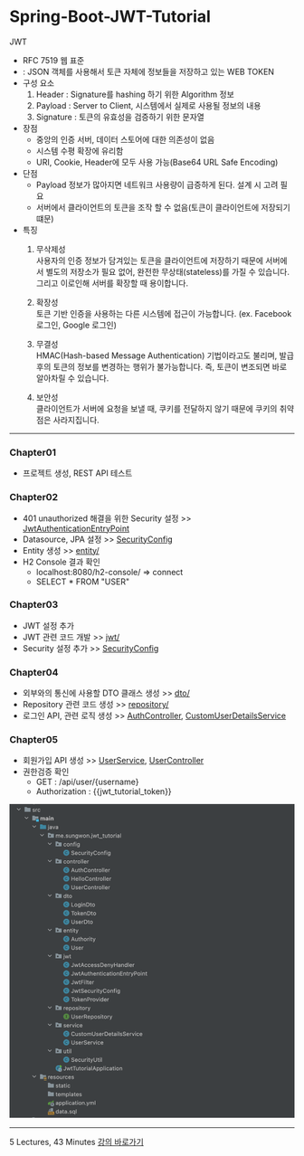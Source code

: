 # Spring-Boot-JWT-Tutorial

JWT

-   RFC 7519 웹 표준
-   : JSON 객체를 사용해서 토큰 자체에 정보들을 저장하고 있는 WEB TOKEN
-   구성 요소
    1.  Header : Signature를 hashing 하기 위한 Algorithm 정보
    2.  Payload : Server to Client, 시스템에서 실제로 사용될 정보의 내용
    3.  Signature : 토큰의 유효성을 검증하기 위한 문자열
-   장점
    -   중앙의 인증 서버, 데이터 스토어에 대한 의존성이 없음
    -   시스템 수평 확장에 유리함
    -   URI, Cookie, Header에 모두 사용 가능(Base64 URL Safe Encoding)
-   단점
    -   Payload 정보가 많아지면 네트워크 사용량이 급증하게 된다. 설계 시 고려 필요
    -   서버에서 클라이언트의 토큰을 조작 할 수 없음(토큰이 클라이언트에 저장되기 떄문)
-   특징
    1. 무삭제성  
사용자의 인증 정보가 담겨있는 토큰을 클라이언트에 저장하기 때문에 서버에서 별도의 저장소가 필요 없어, 완전한 무상태(stateless)를 가질 수 있습니다. 그리고 이로인해 서버를 확장할 때 용이합니다.

    2. 확장성  
토큰 기반 인증을 사용하는 다른 시스템에 접근이 가능합니다. (ex. Facebook 로그인, Google 로그인)

    3. 무결성  
HMAC(Hash-based Message Authentication) 기법이라고도 불리며, 발급 후의 토큰의 정보를 변경하는 행위가 불가능합니다. 즉, 토큰이 변조되면 바로 알아차릴 수 있습니다.

    4. 보안성  
클라이언트가 서버에 요청을 보낼 때, 쿠키를 전달하지 않기 때문에 쿠키의 취약점은 사라지집니다.
---

### Chapter01

-   프로젝트 생성, REST API 테스트

### Chapter02

-   401 unauthorized 해결을 위한 Security 설정 >> [JwtAuthenticationEntryPoint](/jwt_tutorial/src/main/java/me/sungwon/jwt_tutorial/jwt/JwtAuthenticationEntryPoint.java)
-   Datasource, JPA 설정 >> [SecurityConfig](/jwt_tutorial/src/main/java/me/sungwon/jwt_tutorial/config/SecurityConfig.java)
-   Entity 생성 >> [entity/](/jwt_tutorial/src/main/java/me/sungwon/jwt_tutorial/entity/)
-   H2 Console 결과 확인
    -   localhost:8080/h2-console/ => connect
    -   SELECT \* FROM "USER"

### Chapter03

-   JWT 설정 추가
-   JWT 관련 코드 개발 >> [jwt/](/jwt_tutorial/src/main/java/me/sungwon/jwt_tutorial/jwt/)
-   Security 설정 추가 >> [SecurityConfig](/jwt_tutorial/src/main/java/me/sungwon/jwt_tutorial/config/SecurityConfig.java)

### Chapter04

-   외부와의 통신에 사용할 DTO 클래스 생성 >> [dto/](/jwt_tutorial/src/main/java/me/sungwon/jwt_tutorial/dto/)
-   Repository 관련 코드 생성 >> [repository/](/jwt_tutorial/src/main/java/me/sungwon/jwt_tutorial/repository/)
-   로그인 API, 관련 로직 생성 >> [AuthController](/jwt_tutorial/src/main/java/me/sungwon/jwt_tutorial/controller/AuthController.java), [CustomUserDetailsService](/jwt_tutorial/src/main/java/me/sungwon/jwt_tutorial/service/CustomUserDetailsService.java)

### Chapter05

-   회원가입 API 생성 >> [UserService](/jwt_tutorial/src/main/java/me/sungwon/jwt_tutorial/service/UserService.java), [UserController](/jwt_tutorial/src/main/java/me/sungwon/jwt_tutorial/controller/UserController.java)
-   권한검증 확인
    -   GET : /api/user/{username}
    -   Authorization : {{jwt_tutorial_token}}

![image](/jwt_tutorial/packageStructure.png)

---

5 Lectures, 43 Minutes [강의 바로가기](https://www.inflearn.com/course/스프링부트-jwt/dashboard)
